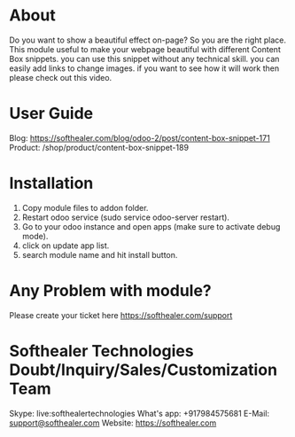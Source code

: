 About
============
 Do you want to show a beautiful effect on-page? So you are the right place. This module useful to make your webpage beautiful with different Content Box snippets. you can use this snippet without any technical skill. you can easily add links to change images. if you want to see how it will work then please check out this video.


User Guide
============
Blog: https://softhealer.com/blog/odoo-2/post/content-box-snippet-171
Product: /shop/product/content-box-snippet-189

Installation
============
1) Copy module files to addon folder.
2) Restart odoo service (sudo service odoo-server restart).
3) Go to your odoo instance and open apps (make sure to activate debug mode).
4) click on update app list. 
5) search module name and hit install button.

Any Problem with module?
=====================================
Please create your ticket here https://softhealer.com/support

Softhealer Technologies Doubt/Inquiry/Sales/Customization Team
=====================================
Skype: live:softhealertechnologies
What's app: +917984575681
E-Mail: support@softhealer.com
Website: https://softhealer.com
